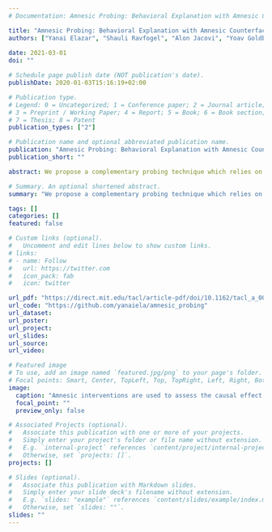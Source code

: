 ```yaml
---
# Documentation: Amnesic Probing: Behavioral Explanation with Amnesic Counterfactuals

title: "Amnesic Probing: Behavioral Explanation with Amnesic Counterfactuals"
authors: ["Yanai Elazar", "Shauli Ravfogel", "Alon Jacovi", "Yoav Goldberg"]
               
date: 2021-03-01
doi: ""

# Schedule page publish date (NOT publication's date).
publishDate: 2020-01-03T15:16:19+02:00

# Publication type.
# Legend: 0 = Uncategorized; 1 = Conference paper; 2 = Journal article;
# 3 = Preprint / Working Paper; 4 = Report; 5 = Book; 6 = Book section;
# 7 = Thesis; 8 = Patent
publication_types: ["2"]

# Publication name and optional abbreviated publication name.
publication: "Amnesic Probing: Behavioral Explanation with Amnesic Counterfactuals"
publication_short: ""

abstract: We propose a complementary probing technique which relies on behavioral interventions, focused on concepts we identify with Iterative Nullspace Projection (INLP).

# Summary. An optional shortened abstract.
summary: "We propose a complementary probing technique which relies on behavioral interventions, focused on concepts we identify with Iterative Nullspace Projection (INLP)."

tags: []
categories: []
featured: false

# Custom links (optional).
#   Uncomment and edit lines below to show custom links.
# links:
# - name: Follow
#   url: https://twitter.com
#   icon_pack: fab
#   icon: twitter

url_pdf: "https://direct.mit.edu/tacl/article-pdf/doi/10.1162/tacl_a_00359/1924189/tacl_a_00359.pdf"
url_code: "https://github.com/yanaiela/amnesic_probing"
url_dataset:
url_poster:
url_project:
url_slides: 
url_source:
url_video: 

# Featured image
# To use, add an image named `featured.jpg/png` to your page's folder.
# Focal points: Smart, Center, TopLeft, Top, TopRight, Left, Right, BottomLeft, Bottom, BottomRight.
image:
  caption: "Amnesic interventions are used to assess the causal effect of linguistic propeties on neural LMs."
  focal_point: ""
  preview_only: false

# Associated Projects (optional).
#   Associate this publication with one or more of your projects.
#   Simply enter your project's folder or file name without extension.
#   E.g. `internal-project` references `content/project/internal-project/index.md`.
#   Otherwise, set `projects: []`.
projects: []

# Slides (optional).
#   Associate this publication with Markdown slides.
#   Simply enter your slide deck's filename without extension.
#   E.g. `slides: "example"` references `content/slides/example/index.md`.
#   Otherwise, set `slides: ""`.
slides: ""
---
```



